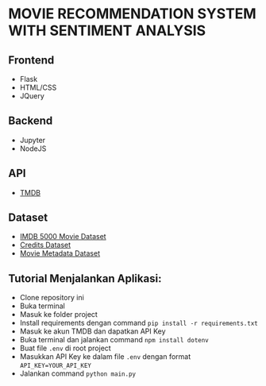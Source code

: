 # MOVIE RECOMMENDATION SYSTEM WITH SENTIMENT ANALYSIS

## Frontend
- Flask
- HTML/CSS
- JQuery

## Backend
- Jupyter
- NodeJS

## API
- [TMDB](https://www.themoviedb.org/)

## Dataset
- [IMDB 5000 Movie Dataset](https://www.kaggle.com/datasets/carolzhangdc/imdb-5000-movie-dataset?select=movie_metadata.csv)
- [Credits Dataset](https://www.kaggle.com/datasets/rounakbanik/the-movies-dataset?select=credits.csv)
- [Movie Metadata Dataset](https://www.kaggle.com/datasets/rounakbanik/the-movies-dataset?select=movies_metadata.csv)

## Tutorial Menjalankan Aplikasi:
- Clone repository ini
- Buka terminal
- Masuk ke folder project
- Install requirements dengan command `pip install -r requirements.txt`
- Masuk ke akun TMDB dan dapatkan API Key
- Buka terminal dan jalankan command `npm install dotenv`
- Buat file `.env` di root project
- Masukkan API Key ke dalam file `.env` dengan format `API_KEY=YOUR_API_KEY`
- Jalankan command `python main.py`